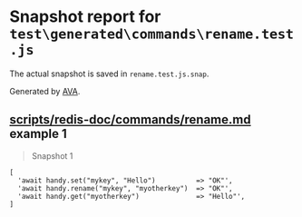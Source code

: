 # Snapshot report for `test\generated\commands\rename.test.js`

The actual snapshot is saved in `rename.test.js.snap`.

Generated by [AVA](https://ava.li).

## [scripts/redis-doc/commands/rename.md](../../../../scripts/redis-doc/commands/rename.md) example 1

> Snapshot 1

    [
      'await handy.set("mykey", "Hello")          => "OK"',
      'await handy.rename("mykey", "myotherkey")  => "OK"',
      'await handy.get("myotherkey")              => "Hello"',
    ]
